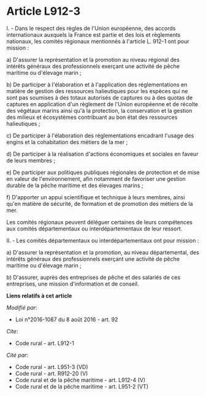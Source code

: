 # Article L912-3

I. - Dans le respect des règles de l'Union européenne, des accords internationaux auxquels la France est partie et des lois
et règlements nationaux, les comités régionaux mentionnés à l'article L. 912-1 ont pour mission :

a) D'assurer la représentation et la promotion au niveau régional des intérêts généraux des professionnels exerçant une
activité de pêche maritime ou d'élevage marin ;

b) De participer à l'élaboration et à l'application des réglementations en matière de gestion des ressources halieutiques
pour les espèces qui ne sont pas soumises à des totaux autorisés de captures ou à des quotas de captures en application d'un
règlement de l'Union européenne et de récolte des végétaux marins  ainsi qu'à la protection, la conservation et la gestion
des milieux et écosystèmes contribuant au bon état des ressources halieutiques ;

c) De participer à l'élaboration des réglementations encadrant l'usage des engins et la cohabitation des métiers de la mer ;

d) De participer à la réalisation d'actions économiques et sociales en faveur de leurs membres ;

e) De participer aux politiques publiques régionales de protection et de mise en valeur de l'environnement, afin notamment de
favoriser une gestion durable de la pêche maritime et des élevages marins ;

f) D'apporter un appui scientifique et technique à leurs membres, ainsi qu'en matière de sécurité, de formation et de
promotion des métiers de la mer.

Les comités régionaux peuvent déléguer certaines de leurs compétences aux comités départementaux ou interdépartementaux de
leur ressort.

II. - Les comités départementaux ou interdépartementaux ont pour mission :

a) D'assurer la représentation et la promotion, au niveau départemental, des intérêts généraux des professionnels exerçant
une activité de pêche maritime ou d'élevage marin ;

b) D'assurer, auprès des entreprises de pêche et des salariés de ces entreprises, une mission d'information et de conseil.

**Liens relatifs à cet article**

_Modifié par_:

  - Loi n°2016-1087 du 8 août 2016 - art. 92

_Cite_:

  - Code rural - art. L912-1

_Cité par_:

  - Code rural - art. L951-3 (VD)
  - Code rural - art. R912-20 (V)
  - Code rural et  de la pêche maritime - art. L912-4 (V)
  - Code rural et de la pêche maritime - art. L951-2 (VT)
